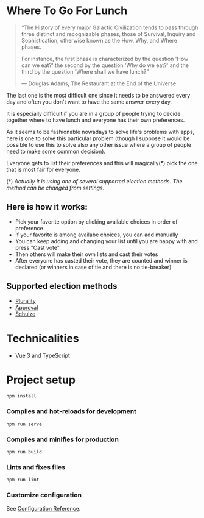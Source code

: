 # Where To Go For Lunch

> “The History of every major Galactic Civilization tends to pass through three
> distinct and recognizable phases, those of Survival, Inquiry and
> Sophistication, otherwise known as the How, Why, and Where phases.
>
> For instance, the first phase is characterized by the question 'How can we
> eat?' the second by the question 'Why do we eat?' and the third by the
> question 'Where shall we have lunch?”
>
> ― Douglas Adams, The Restaurant at the End of the Universe

The last one is the most difficult one since it needs to be answered every
day and often you don't want to have the same answer every day.

It is especially difficult if you are in a group of people trying to decide
together where to have lunch and everyone has their own preferences.

As it seems to be fashionable nowadays to solve life's problems with apps,
here is one to solve this particular problem (though I suppose it would be
possible to use this to solve also any other issue where a group of people
need to make some common decision).

Everyone gets to list their preferences and this will magically(*) pick the
one that is most fair for everyone.

(*) _Actually it is using one of several supported election methods. The method
can be changed from settings._

## Here is how it works:

* Pick your favorite option by clicking available choices in order of preference
* If your favorite is among availabe choices, you can add manually
* You can keep adding and changing your list until you are happy with and press "Cast vote"
* Then others will make their own lists and cast their votes
* After everyone has casted their vote, they are counted and winner is
  declared (or winners in case of tie and there is no tie-breaker)

## Supported election methods

* [Plurality](https://en.wikipedia.org/wiki/Plurality_voting)
* [Approval](https://en.wikipedia.org/wiki/Approval_voting)
* [Schulze](https://en.wikipedia.org/wiki/Schulze_method)

# Technicalities

* Vue 3 and TypeScript

# Project setup
```
npm install
```

### Compiles and hot-reloads for development
```
npm run serve
```

### Compiles and minifies for production
```
npm run build
```

### Lints and fixes files
```
npm run lint
```

### Customize configuration
See [Configuration Reference](https://cli.vuejs.org/config/).
